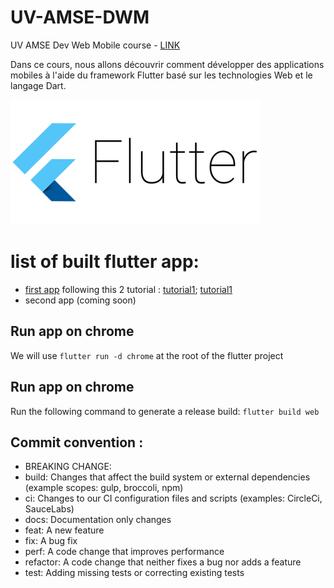 # UV-AMSE-DWM

UV AMSE Dev Web Mobile course - [LINK](https://ceri-num.gitbook.io/uv-amse/introduction)

Dans ce cours, nous allons découvrir comment développer des applications mobiles à l'aide du framework Flutter basé sur les technologies Web et le langage Dart.

![Flutter](./doc/root/flutter.png)

# list of built flutter app:
- [first app](./first_app/README.md) following this 2 tutorial :  [tutorial1](https://codelabs.developers.google.com/codelabs/first-flutter-app-pt1#3); [tutorial1](https://codelabs.developers.google.com/codelabs/first-flutter-app-pt2/#0)
- second app (coming soon)

## Run app on chrome

We will use `flutter run -d chrome` at the root of the flutter project

## Run app on chrome

Run the following command to generate a release build: `flutter build web`

## Commit convention :
- BREAKING CHANGE: 
- build: Changes that affect the build system or external dependencies (example scopes: gulp, broccoli, npm)
- ci: Changes to our CI configuration files and scripts (examples: CircleCi, SauceLabs)
- docs: Documentation only changes
- feat: A new feature
- fix: A bug fix
- perf: A code change that improves performance
- refactor: A code change that neither fixes a bug nor adds a feature
- test: Adding missing tests or correcting existing tests